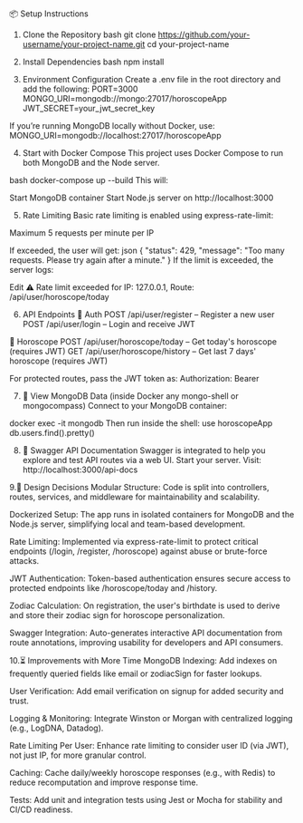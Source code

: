 📦 Setup Instructions

1. Clone the Repository
   bash
   git clone https://github.com/your-username/your-project-name.git
   cd your-project-name

2. Install Dependencies
   bash
   npm install
3. Environment Configuration
   Create a .env file in the root directory and add the following:
   PORT=3000
   MONGO_URI=mongodb://mongo:27017/horoscopeApp
   JWT_SECRET=your_jwt_secret_key

If you’re running MongoDB locally without Docker, use:
MONGO_URI=mongodb://localhost:27017/horoscopeApp

4. Start with Docker Compose
   This project uses Docker Compose to run both MongoDB and the Node server.

bash
docker-compose up --build
This will:

Start MongoDB container
Start Node.js server on http://localhost:3000

5. Rate Limiting
   Basic rate limiting is enabled using express-rate-limit:

Maximum 5 requests per minute per IP

If exceeded, the user will get:
json
{
"status": 429,
"message": "Too many requests. Please try again after a minute."
}
If the limit is exceeded, the server logs:

Edit
⚠️ Rate limit exceeded for IP: 127.0.0.1, Route: /api/user/horoscope/today

6. API Endpoints
   🔐 Auth
   POST /api/user/register – Register a new user
   POST /api/user/login – Login and receive JWT

🔮 Horoscope
POST /api/user/horoscope/today – Get today's horoscope (requires JWT)
GET /api/user/horoscope/history – Get last 7 days' horoscope (requires JWT)

For protected routes, pass the JWT token as:
Authorization: Bearer <token>

7. 🧪 View MongoDB Data (inside Docker any mongo-shell or mongocompass)
   Connect to your MongoDB container:

docker exec -it mongodb 
Then run inside the shell:
use horoscopeApp
db.users.find().pretty()


8. 📘 Swagger API Documentation
   Swagger is integrated to help you explore and test API routes via a web UI.
   Start your server.
   Visit: http://localhost:3000/api-docs




9.🧠 Design Decisions
Modular Structure: Code is split into controllers, routes, services, and middleware for maintainability and scalability.

Dockerized Setup: The app runs in isolated containers for MongoDB and the Node.js server, simplifying local and team-based development.

Rate Limiting: Implemented via express-rate-limit to protect critical endpoints (/login, /register, /horoscope) against abuse or brute-force attacks.

JWT Authentication: Token-based authentication ensures secure access to protected endpoints like /horoscope/today and /history.

Zodiac Calculation: On registration, the user's birthdate is used to derive and store their zodiac sign for horoscope personalization.

Swagger Integration: Auto-generates interactive API documentation from route annotations, improving usability for developers and API consumers.


10.⏳ Improvements with More Time
MongoDB Indexing: Add indexes on frequently queried fields like email or zodiacSign for faster lookups.

User Verification: Add email verification on signup for added security and trust.

Logging & Monitoring: Integrate Winston or Morgan with centralized logging (e.g., LogDNA, Datadog).

Rate Limiting Per User: Enhance rate limiting to consider user ID (via JWT), not just IP, for more granular control.

Caching: Cache daily/weekly horoscope responses (e.g., with Redis) to reduce recomputation and improve response time.

Tests: Add unit and integration tests using Jest or Mocha for stability and CI/CD readiness.

